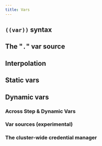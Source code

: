 ```yaml
---
title: Vars
---
```


## `((var))` syntax

## The "`.`" var source

## Interpolation

## Static vars

## Dynamic vars

### Across Step & Dynamic Vars

### Var sources (experimental)

### The cluster-wide credential manager
